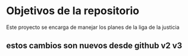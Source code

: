 # Objetivos de la repositorio

Este proyecto se encarga de manejar los planes de la liga de la justicia

## estos cambios son nuevos desde github v2 v3
